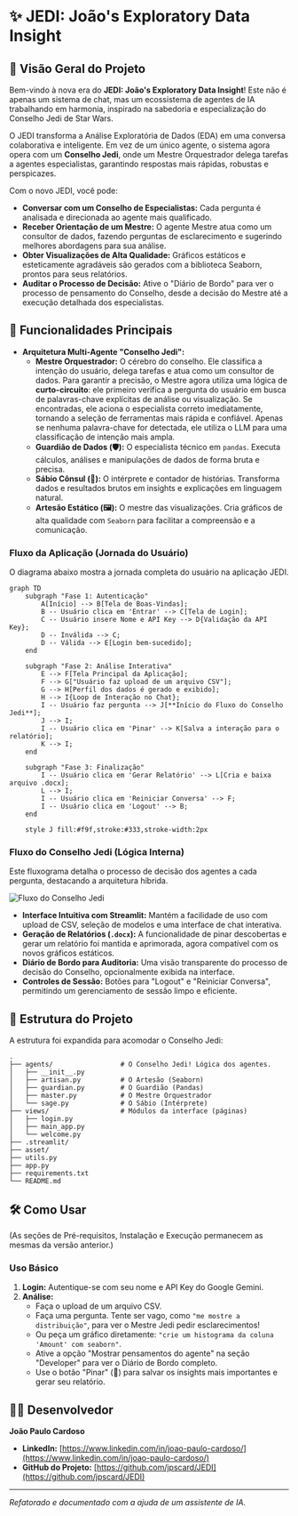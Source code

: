 # ✨ JEDI: João's Exploratory Data Insight

## 🚀 Visão Geral do Projeto

Bem-vindo à nova era do **JEDI: João's Exploratory Data Insight**! Este não é apenas um sistema de chat, mas um ecossistema de agentes de IA trabalhando em harmonia, inspirado na sabedoria e especialização do Conselho Jedi de Star Wars.

O JEDI transforma a Análise Exploratória de Dados (EDA) em uma conversa colaborativa e inteligente. Em vez de um único agente, o sistema agora opera com um **Conselho Jedi**, onde um Mestre Orquestrador delega tarefas a agentes especialistas, garantindo respostas mais rápidas, robustas e perspicazes.

Com o novo JEDI, você pode:
*   **Conversar com um Conselho de Especialistas:** Cada pergunta é analisada e direcionada ao agente mais qualificado.
*   **Receber Orientação de um Mestre:** O agente Mestre atua como um consultor de dados, fazendo perguntas de esclarecimento e sugerindo melhores abordagens para sua análise.
*   **Obter Visualizações de Alta Qualidade:** Gráficos estáticos e esteticamente agradáveis são gerados com a biblioteca Seaborn, prontos para seus relatórios.
*   **Auditar o Processo de Decisão:** Ative o "Diário de Bordo" para ver o processo de pensamento do Conselho, desde a decisão do Mestre até a execução detalhada dos especialistas.

## 🌟 Funcionalidades Principais

*   **Arquitetura Multi-Agente "Conselho Jedi":**
    *   **Mestre Orquestrador:** O cérebro do conselho. Ele classifica a intenção do usuário, delega tarefas e atua como um consultor de dados. Para garantir a precisão, o Mestre agora utiliza uma lógica de **curto-circuito**: ele primeiro verifica a pergunta do usuário em busca de palavras-chave explícitas de análise ou visualização. Se encontradas, ele aciona o especialista correto imediatamente, tornando a seleção de ferramentas mais rápida e confiável. Apenas se nenhuma palavra-chave for detectada, ele utiliza o LLM para uma classificação de intenção mais ampla.
    *   **Guardião de Dados (🛡️):** O especialista técnico em `pandas`. Executa cálculos, análises e manipulações de dados de forma bruta e precisa.
    *   **Sábio Cônsul (📜):** O intérprete e contador de histórias. Transforma dados e resultados brutos em insights e explicações em linguagem natural.
    *   **Artesão Estático (🖼️):** O mestre das visualizações. Cria gráficos de alta qualidade com `Seaborn` para facilitar a compreensão e a comunicação.

### Fluxo da Aplicação (Jornada do Usuário)

O diagrama abaixo mostra a jornada completa do usuário na aplicação JEDI.

```mermaid
graph TD
    subgraph "Fase 1: Autenticação"
        A[Início] --> B[Tela de Boas-Vindas];
        B -- Usuário clica em 'Entrar' --> C[Tela de Login];
        C -- Usuário insere Nome e API Key --> D{Validação da API Key};
        D -- Inválida --> C;
        D -- Válida --> E[Login bem-sucedido];
    end

    subgraph "Fase 2: Análise Interativa"
        E --> F[Tela Principal da Aplicação];
        F --> G["Usuário faz upload de um arquivo CSV"];
        G --> H[Perfil dos dados é gerado e exibido];
        H --> I{Loop de Interação no Chat};
        I -- Usuário faz pergunta --> J[**Início do Fluxo do Conselho Jedi**];
        J --> I;
        I -- Usuário clica em 'Pinar' --> K[Salva a interação para o relatório];
        K --> I;
    end

    subgraph "Fase 3: Finalização"
        I -- Usuário clica em 'Gerar Relatório' --> L[Cria e baixa arquivo .docx];
        L --> I;
        I -- Usuário clica em 'Reiniciar Conversa' --> F;
        I -- Usuário clica em 'Logout' --> B;
    end

    style J fill:#f9f,stroke:#333,stroke-width:2px
```

### Fluxo do Conselho Jedi (Lógica Interna)

Este fluxograma detalha o processo de decisão dos agentes a cada pergunta, destacando a arquitetura híbrida.

![Fluxo do Conselho Jedi](asset/fluxo_conselho_jedi.png)

*   **Interface Intuitiva com Streamlit:** Mantém a facilidade de uso com upload de CSV, seleção de modelos e uma interface de chat interativa.
*   **Geração de Relatórios (`.docx`):** A funcionalidade de pinar descobertas e gerar um relatório foi mantida e aprimorada, agora compatível com os novos gráficos estáticos.
*   **Diário de Bordo para Auditoria:** Uma visão transparente do processo de decisão do Conselho, opcionalmente exibida na interface.
*   **Controles de Sessão:** Botões para "Logout" e "Reiniciar Conversa", permitindo um gerenciamento de sessão limpo e eficiente.

## 📂 Estrutura do Projeto

A estrutura foi expandida para acomodar o Conselho Jedi:

```
.
├── agents/                 # O Conselho Jedi! Lógica dos agentes.
│   ├── __init__.py
│   ├── artisan.py          # O Artesão (Seaborn)
│   ├── guardian.py         # O Guardião (Pandas)
│   ├── master.py           # O Mestre Orquestrador
│   └── sage.py             # O Sábio (Intérprete)
├── views/                  # Módulos da interface (páginas)
│   ├── login.py
│   ├── main_app.py
│   └── welcome.py
├── .streamlit/
├── asset/
├── utils.py
├── app.py
├── requirements.txt
└── README.md
```

## 🛠️ Como Usar

(As seções de Pré-requisitos, Instalação e Execução permanecem as mesmas da versão anterior.)

### Uso Básico

1.  **Login:** Autentique-se com seu nome e API Key do Google Gemini.
2.  **Análise:**
    *   Faça o upload de um arquivo CSV.
    *   Faça uma pergunta. Tente ser vago, como `"me mostre a distribuição"`, para ver o Mestre Jedi pedir esclarecimentos!
    *   Ou peça um gráfico diretamente: `"crie um histograma da coluna 'Amount' com seaborn"`.
    *   Ative a opção "Mostrar pensamentos do agente" na seção "Developer" para ver o Diário de Bordo completo.
    *   Use o botão "Pinar" (🧷) para salvar os insights mais importantes e gerar seu relatório.

## 👨‍💻 Desenvolvedor

**João Paulo Cardoso**
*   **LinkedIn:** [https://www.linkedin.com/in/joao-paulo-cardoso/](https://www.linkedin.com/in/joao-paulo-cardoso/)
*   **GitHub do Projeto:** [https://github.com/jpscard/JEDI](https://github.com/jpscard/JEDI)

---
*Refatorado e documentado com a ajuda de um assistente de IA.*